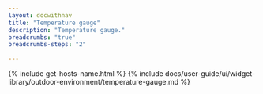 ```yaml
---
layout: docwithnav
title: "Temperature gauge"
description: "Temperature gauge."
breadcrumbs: "true"
breadcrumbs-steps: "2"

---
```

{% include get-hosts-name.html %}
{% include docs/user-guide/ui/widget-library/outdoor-environment/temperature-gauge.md %}
